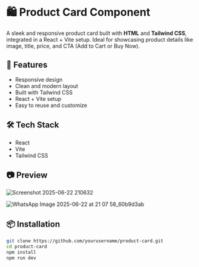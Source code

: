 # 🛍️ Product Card Component

A sleek and responsive product card built with **HTML** and **Tailwind CSS**, integrated in a React + Vite setup. Ideal for showcasing product details like image, title, price, and CTA (Add to Cart or Buy Now).

## 🚀 Features

- Responsive design
- Clean and modern layout
- Built with Tailwind CSS
- React + Vite setup
- Easy to reuse and customize

## 🛠️ Tech Stack

- React
- Vite
- Tailwind CSS

## 📷 Preview

![Screenshot 2025-06-22 210632](https://github.com/user-attachments/assets/27c2059c-8d53-4486-af59-664b4ac0824f)

![WhatsApp Image 2025-06-22 at 21 07 58_60b9d3ab](https://github.com/user-attachments/assets/e3a0d34b-33e2-4de0-b77e-1211ff964243)


## 📦 Installation

```bash
git clone https://github.com/yourusername/product-card.git
cd product-card
npm install
npm run dev
